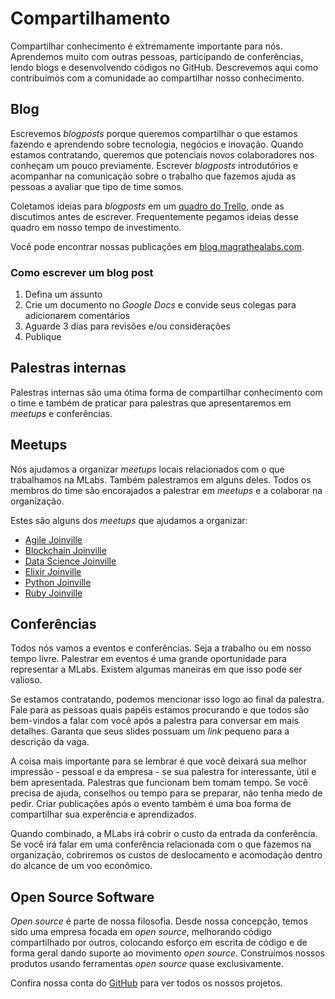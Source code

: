 # Compartilhamento

Compartilhar conhecimento é extremamente importante para nós. Aprendemos muito com outras pessoas, participando de conferências, lendo blogs e desenvolvendo códigos no GitHub. Descrevemos aqui como contribuímos com a comunidade ao compartilhar nosso conhecimento.

## Blog

Escrevemos _blogposts_ porque queremos compartilhar o que estamos fazendo e aprendendo sobre tecnologia, negócios e inovação. Quando estamos contratando, queremos que potenciais novos colaboradores nos conheçam um pouco previamente. Escrever _blogposts_ introdutórios e acompanhar na comunicação sobre o trabalho que fazemos ajuda as pessoas a avaliar que tipo de time somos.

Coletamos ideias para _blogposts_ em um [quadro do Trello](https://trello.com/b/zdmuA1MN/mochileiros-blog), onde as discutimos antes de escrever. Frequentemente pegamos ideias desse quadro em nosso tempo de investimento.

Você pode encontrar nossas publicações em [blog.magrathealabs.com](https://blog.magrathealabs.com).

### Como escrever um blog post

1. Defina um assunto
2. Crie um documento no _Google Docs_ e convide seus colegas para adicionarem comentários
3. Aguarde 3 dias para revisões e/ou considerações
4. Publique

## Palestras internas

Palestras internas são uma ótima forma de compartilhar conhecimento com o time e também de praticar para palestras que apresentaremos em _meetups_ e conferências.

## Meetups

Nós ajudamos a organizar _meetups_ locais relacionados com o que trabalhamos na MLabs. Também palestramos em alguns deles. Todos os membros do time são encorajados a palestrar em _meetups_ e a colaborar na organização.

Estes são alguns dos _meetups_ que ajudamos a organizar:

* [Agile Joinville](https://www.meetup.com/pt-BR/Agile-Joinville)
* [Blockchain Joinville](https://www.meetup.com/pt-BR/Blockchain-Joinville)
* [Data Science Joinville](https://www.meetup.com/pt-BR/data-science-joinville)
* [Elixir Joinville](https://www.meetup.com/pt-BR/Elixir-Joinville)
* [Python Joinville](https://www.meetup.com/pt-BR/python-joinville)
* [Ruby Joinville](https://www.meetup.com/pt-BR/Ruby-Joinville)

## Conferências

Todos nós vamos a eventos e conferências. Seja a trabalho ou em nosso tempo livre. Palestrar em eventos é uma grande oportunidade para representar a MLabs. Existem algumas maneiras em que isso pode ser valioso.

Se estamos contratando, podemos mencionar isso logo ao final da palestra. Fale para as pessoas quais papéis estamos procurando e que todos são bem-vindos a falar com você após a palestra para conversar em mais detalhes. Garanta que seus slides possuam um _link_ pequeno para a descrição da vaga.

A coisa mais importante para se lembrar é que você deixará sua melhor impressão - pessoal e da empresa - se sua palestra for interessante, útil e bem apresentada. Palestras que funcionam bem tomam tempo. Se você precisa de ajuda, conselhos ou tempo para se preparar, não tenha medo de pedir. Criar publicações após o evento também é uma boa forma de compartilhar sua experência e aprendizados.

Quando combinado, a MLabs irá cobrir o custo da entrada da conferência. Se você irá falar em uma conferência relacionada com o que fazemos na organização, cobriremos os custos de deslocamento e acomodação dentro do alcance de um voo econômico.

## Open Source Software

_Open source_ é parte de nossa filosofia. Desde nossa concepção, temos sido uma empresa focada em _open source_, melhorando código compartilhado por outros, colocando esforço em escrita de código e de forma geral dando suporte ao movimento _open source_. Construímos nossos produtos usando ferramentas _open source_ quase exclusivamente.

Confira nossa conta do [GitHub](http://github.com/magrathealabs/) para ver todos os nossos projetos.
